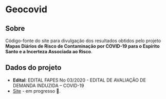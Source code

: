 # Geocovid

## Sobre

Código-fonte do site para divulgação dos resultados obtidos pelo projeto **Mapas Diários de Risco de Contaminação por COVID-19 para o Espírito Santo e a Incerteza Associada ao Risco**.

## Dados do projeto

- **Edital**: EDITAL FAPES No 03/2020 - EDITAL DE AVALIAÇÃO DE DEMANDA INDUZIDA – COVID-19
- [Site](https://geocovides.com.br/) - em progresso 🚧.
